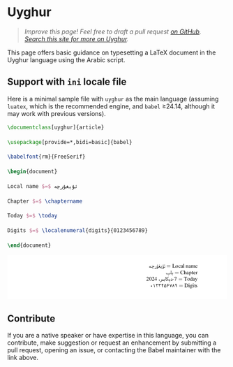 # Uyghur

<blockquote>
  <p><em>Improve this page! Feel free to draft a pull request <a href="https://github.com/latex3/babel/tree/docs/docs">on GitHub</a>.<br>
  <a href="https://www.google.com/search?q=site%3Alatex3.github.io%2Fbabel+Uyghur">Search this site for more on Uyghur</a>.</em></p>
</blockquote>

This page offers basic guidance on typesetting a LaTeX document in the
Uyghur language using the Arabic script.

## Support with `ini` locale file

Here is a minimal sample file with `uyghur` as the main language
(assuming `luatex`, which is the recommended engine, and `babel` ≥24.14,
although it may work with previous versions).

```tex
\documentclass[uyghur]{article}

\usepackage[provide=*,bidi=basic]{babel}

\babelfont{rm}{FreeSerif}

\begin{document}

Local name $=$ ئۇيغۇرچە

Chapter $=$ \chaptername

Today $=$ \today

Digits $=$ \localenumeral{digits}{0123456789}

\end{document}
```

![](../media/locale-uyghur.png)

## Contribute

If you are a native speaker or have expertise in this language, you can
contribute, make suggestion or request an enhancement by submitting a
pull request, opening an issue, or contacting the Babel maintainer with
the link above.